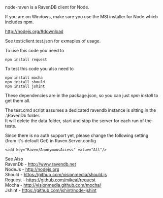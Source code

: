 node-raven is a RavenDB client for Node.


If you are on Windows, make sure you use the MSI installer for Node which includes npm.

http://nodejs.org/#download


See test/client.test.json for exmaples of usage.

To use this code you need to

```
npm install request
```

To test this code you also need to

```
npm install mocha
npm install should
npm install jshint
```

These dependencies are in the package.json, so you can just _npm install_ to get them all.

The test.cmd script assumes a dedicated ravendb instance is sitting in the .\RavenDb folder.  
It will delete the data folder, start and stop the server for each run of the tests.

Since there is no auth support yet, please change the following setting (from it's default Get) in Raven.Server.config

```
<add key="Raven/AnonymousAccess" value="All"/>
```

See Also  
RavenDb - http://www.ravendb.net  
NodeJs - http://nodejs.org  
Should - https://github.com/visionmedia/should.js  
Request - https://github.com/mikeal/request  
Mocha - http://visionmedia.github.com/mocha/  
Jshint - https://github.com/jshint/node-jshint  